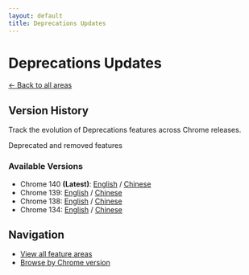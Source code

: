 ```yaml
---
layout: default
title: Deprecations Updates
---
```


# Deprecations Updates

[← Back to all areas](../index.html)

## Version History

Track the evolution of Deprecations features across Chrome releases.

Deprecated and removed features

### Available Versions

- Chrome 140 **(Latest)**: [English](./chrome-140-en.html) / [Chinese](./chrome-140-zh.html)
- Chrome 139: [English](./chrome-139-en.html) / [Chinese](./chrome-139-zh.html)
- Chrome 138: [English](./chrome-138-en.html) / [Chinese](./chrome-138-zh.html)
- Chrome 134: [English](./chrome-134-en.html) / [Chinese](./chrome-134-zh.html)

## Navigation

- [View all feature areas](../index.html)
- [Browse by Chrome version](../../versions/index.html)
